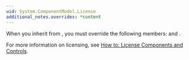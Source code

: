 ```yaml
---
uid: System.ComponentModel.License
additional_notes.overrides: *content
---
```


<p>When you inherit from <xref href="System.ComponentModel.License"></xref>, you must override the following members: <xref href="System.ComponentModel.License.LicenseKey"></xref> and <xref href="System.ComponentModel.License.Dispose"></xref>.  
  
 For more information on licensing, see [How to: License Components and Controls](http://msdn.microsoft.com/library/8e66c1ed-a445-4b26-8185-990b6e2bbd57).</p>


